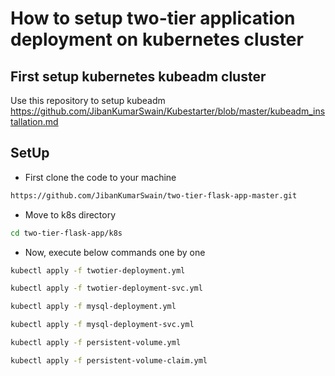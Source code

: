 # How to setup two-tier application deployment on kubernetes cluster
## First setup kubernetes kubeadm cluster
Use this repository to setup kubeadm https://github.com/JibanKumarSwain/Kubestarter/blob/master/kubeadm_installation.md

## SetUp
- First clone the code to your machine
```bash
https://github.com/JibanKumarSwain/two-tier-flask-app-master.git        
```
- Move to k8s directory    
```bash   
cd two-tier-flask-app/k8s
```
- Now, execute below commands one by one
```bash
kubectl apply -f twotier-deployment.yml
```
```bash
kubectl apply -f twotier-deployment-svc.yml
```      
```bash
kubectl apply -f mysql-deployment.yml         
```
```bash
kubectl apply -f mysql-deployment-svc.yml
```
```bash
kubectl apply -f persistent-volume.yml
```
```bash
kubectl apply -f persistent-volume-claim.yml
```
